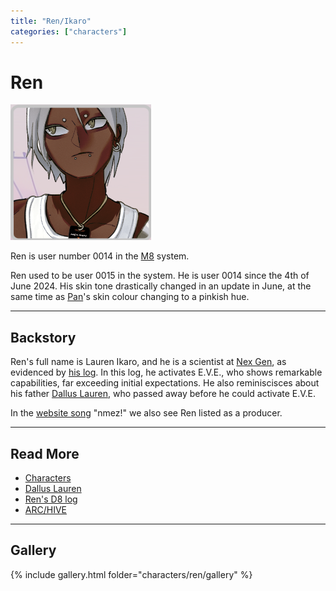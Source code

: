 ```yaml
---
title: "Ren/Ikaro"
categories: ["characters"]
---
```

# Ren

![Ren's avatar](../../Resources/characters/ren/ren_avatar.png)

Ren is user number 0014 in the [M8](../webpage) system.

Ren used to be user 0015 in the system. He is user 0014 since the 4th of June 2024.
His skin tone drastically changed in an update in June, at the same time as [Pan](pan)'s
skin colour changing to a pinkish hue.

***

## Backstory

Ren's full name is Lauren Ikaro, and he is a scientist at [Nex Gen](../lore/nex-gen-corporation), 
as evidenced by [his log](../files/lauren_d8_log). In this log, he activates E.V.E., 
who shows remarkable capabilities, far exceeding initial expectations. He also reminiscisces 
about his father [Dallus Lauren](dallus-lauren), who passed away before he 
could activate E.V.E.

In the [website song](../music/website-songs) "nmez!" we also see Ren listed as a producer.

***

## Read More

- [Characters](characters)
- [Dallus Lauren](dallus-lauren)
- [Ren's D8 log](../files/lauren_d8_log)
- [ARC/HIVE](../lore/archive)

*** 

## Gallery

{% include gallery.html folder="characters/ren/gallery" %}